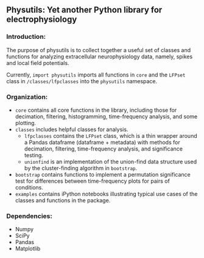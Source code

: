 ## Physutils: Yet another Python library for electrophysiology

### Introduction:

The purpose of physutils is to collect together a useful set of classes and functions for analyzing extracellular neurophysiology data, namely, spikes and local field potentials.

Currently, `import physutils` imports all functions in `core` and the `LFPset` class in `/classes/lfpclasses` into the `physutils` namespace.

### Organization:

* `core` contains all core functions in the library, including those for decimation, filtering, histogramming, time-frequency analysis, and some plotting.
* `classes` includes helpful classes for analysis.
  * `lfpclasses` contains the `LFPset` class, which is a thin wrapper around a Pandas dataframe (dataframe + metadata) with methods for decimation, filtering, time-frequency analysis, and significance testing.
  * `unionfind` is an implementation of the union-find data structure used by the cluster-finding algorithm in `bootstrap`.
* `bootstrap` contains functions to implement a permutation significance test for differences between time-frequency plots for pairs of conditions.
* `examples` contains iPython notebooks illustrating typical use cases of the classes and functions in the package.

### Dependencies:
* Numpy
* SciPy
* Pandas
* Matplotlib
